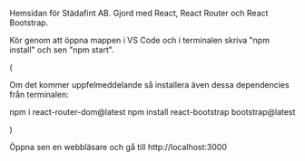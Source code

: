 Hemsidan för Städafint AB. Gjord med React, React Router och React Bootstrap.


Kör genom att öppna mappen i VS Code och i terminalen skriva "npm install" och sen "npm start".




(

Om det kommer uppfelmeddelande så installera även dessa dependencies från terminalen:

npm i react-router-dom@latest
npm install react-bootstrap bootstrap@latest

)



Öppna sen en webbläsare och gå till http://localhost:3000